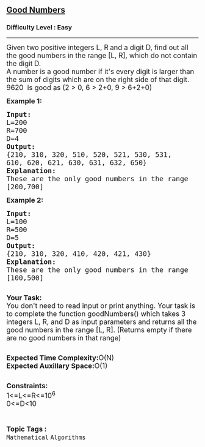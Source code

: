 <h2><a href="https://practice.geeksforgeeks.org/problems/good-numbers4629/1">Good Numbers</a></h2><h3>Difficulty Level : Easy</h3><hr><div class="problems_problem_content__Xm_eO"><p><span style="font-size:18px">Given two positive integers L, R<strong> </strong>and a digit D, find&nbsp;out all the good numbers in the range [L, R], which do not contain the digit<strong> </strong>D.<br>
A number is a good number if it's every digit is larger than the sum of digits which&nbsp;are on the right side of that digit.&nbsp;<br>
9620 &nbsp;is good as (2 &gt; 0, 6 &gt; 2+0, 9 &gt; 6+2+0)</span></p>

<p><span style="font-size:18px"><strong>Example 1:</strong></span></p>

<pre><span style="font-size:18px"><strong>Input:</strong>
L=200
R=700
D=4
<strong>Output:</strong>
{210, 310, 320, 510, 520, 521, 530, 531,
610, 620, 621, 630, 631, 632, 650}
<strong>Explanation:</strong>
These are the only good numbers in the range
[200,700]</span></pre>

<p><strong><span style="font-size:18px">Example 2:</span></strong></p>

<pre><span style="font-size:18px"><strong>Input:</strong>
L=100
R=500
D=5
<strong>Output:</strong>
{210, 310, 320, 410, 420, 421, 430}
<strong>Explanation:</strong>
These are the only good numbers in the range
[100,500]</span></pre>

<p><br>
<span style="font-size:18px"><strong>Your Task:</strong><br>
You don't need to read input or print anything. Your task is to complete the function goodNumbers() which takes 3 integers L, R, and D as input parameters and returns all the good numbers in the range [L, R]. (Returns empty if there are no good numbers in that range)</span></p>

<p><br>
<span style="font-size:18px"><strong>Expected Time Complexity:</strong>O(N)<br>
<strong>Expected Auxillary Space:</strong>O(1)</span></p>

<p><br>
<span style="font-size:18px"><strong>Constraints:</strong><br>
1&lt;=L&lt;=R&lt;=10<sup>6</sup><br>
0&lt;=D&lt;10&nbsp;</span></p>
</div><br><p><span style=font-size:18px><strong>Topic Tags : </strong><br><code>Mathematical</code>&nbsp;<code>Algorithms</code>&nbsp;
